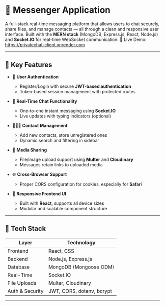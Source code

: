 # 💬 Messenger Application

A full-stack real-time messaging platform that allows users to chat securely, share files, and manage contacts — all through a clean and responsive user interface. Built with the **MERN stack** (MongoDB, Express.js, React, Node.js) and **Socket.IO** for real-time WebSocket communication.
🚀 Live Demo: https://privatechat-client.onrender.com

---



## 🚀 Key Features

- 🔐 **User Authentication**  
  - Register/Login with secure **JWT-based authentication**
  - Token-based session management with protected routes

- 💬 **Real-Time Chat Functionality**  
  - One-to-one instant messaging using **Socket.IO**
  - Live updates with typing indicators (optional)

- 🧑‍🤝‍🧑 **Contact Management**  
  - Add new contacts, store unregistered ones
  - Dynamic search and filtering in sidebar

- 📁 **Media Sharing**  
  - File/image upload support using **Multer** and **Cloudinary**
  - Messages retain links to uploaded media

- 🌐 **Cross-Browser Support**  
  - Proper CORS configuration for cookies, especially for **Safari**

- 📱 **Responsive Frontend UI**  
  - Built with **React**, supports all device sizes
  - Modular and scalable component structure

---

## 🧱 Tech Stack

| Layer         | Technology                          |
|---------------|--------------------------------------|
| Frontend      | React, CSS                          |
| Backend       | Node.js, Express.js                 |
| Database      | MongoDB (Mongoose ODM)              |
| Real-Time     | Socket.IO                           |
| File Uploads  | Multer, Cloudinary                  |
| Auth & Security | JWT, CORS, dotenv, bcrypt          |

---



